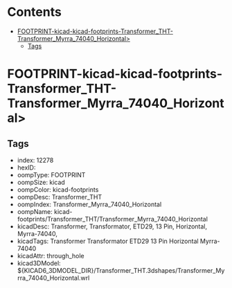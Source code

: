 



Contents
========

* [FOOTPRINT-kicad-kicad-footprints-Transformer_THT-Transformer_Myrra_74040_Horizontal>](#footprint-kicad-kicad-footprints-transformer_tht-transformer_myrra_74040_horizontal)
	* [Tags](#tags)

# FOOTPRINT-kicad-kicad-footprints-Transformer_THT-Transformer_Myrra_74040_Horizontal>

## Tags

- index: 12278
- hexID: 
- oompType: FOOTPRINT
- oompSize: kicad
- oompColor: kicad-footprints
- oompDesc: Transformer_THT
- oompIndex: Transformer_Myrra_74040_Horizontal
- oompName: kicad-footprints/Transformer_THT/Transformer_Myrra_74040_Horizontal
- kicadDesc: Transformer, Transformator, ETD29, 13 Pin, Horizontal, Myrra-74040,
- kicadTags: Transformer Transformator ETD29 13 Pin Horizontal Myrra-74040
- kicadAttr: through_hole
- kicad3DModel: ${KICAD6_3DMODEL_DIR}/Transformer_THT.3dshapes/Transformer_Myrra_74040_Horizontal.wrl
